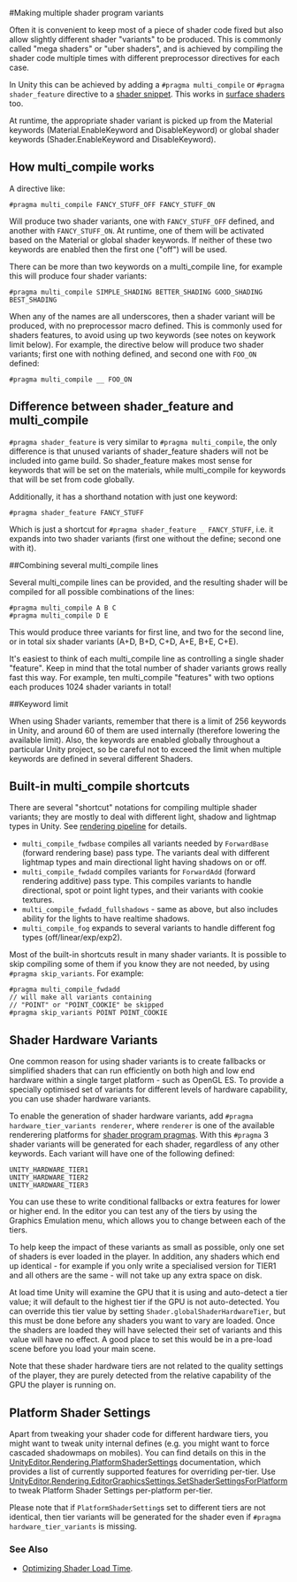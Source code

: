 #Making multiple shader program variants


Often it is convenient to keep most of a piece of shader code fixed but also allow slightly different shader "variants" to be produced. This is commonly called "mega shaders" or "uber shaders", and is achieved by compiling the shader code multiple times with different preprocessor directives for each case.

In Unity this can be achieved by adding a `#pragma multi_compile` or `#pragma shader_feature` directive to a [shader snippet](SL-ShaderPrograms). This works in [surface shaders](SL-SurfaceShaders) too.

At runtime, the appropriate shader variant is picked up from the Material keywords (Material.EnableKeyword and DisableKeyword) or global shader keywords (Shader.EnableKeyword and DisableKeyword).


## How multi\_compile works

A directive like:

````
#pragma multi_compile FANCY_STUFF_OFF FANCY_STUFF_ON
````

Will produce two shader variants, one with `FANCY_STUFF_OFF` defined, and another with `FANCY_STUFF_ON`. At runtime, one of them will be activated based on the Material or global shader keywords. If neither of these two keywords are enabled then the first one ("off") will be used.

There can be more than two keywords on a multi\_compile line, for example this will produce four shader variants:

````
#pragma multi_compile SIMPLE_SHADING BETTER_SHADING GOOD_SHADING BEST_SHADING
````

When any of the names are all underscores, then a shader variant will be produced, with no preprocessor macro defined. This is commonly used for shaders features, to avoid using up two keywords (see notes on keywork limit below). For example, the directive below will produce two shader variants; first one with nothing defined, and second one with `FOO_ON` defined:

````
#pragma multi_compile __ FOO_ON
````


## Difference between shader\_feature and multi\_compile

`#pragma shader_feature` is very similar to `#pragma multi_compile`, the only difference is that unused variants of shader\_feature shaders will not be included into game build. So shader\_feature makes most sense for keywords that will be set on the materials, while multi\_compile for keywords that will be set from code globally.

Additionally, it has a shorthand notation with just one keyword:

````
#pragma shader_feature FANCY_STUFF
````

Which is just a shortcut for `#pragma shader_feature _ FANCY_STUFF`, i.e. it expands into two shader variants (first one without the define; second one with it).



##Combining several multi\_compile lines

Several multi_compile lines can be provided, and the resulting shader will be compiled for all possible combinations of the lines:

````
#pragma multi_compile A B C
#pragma multi_compile D E
````

This would produce three variants for first line, and two for the second line, or in total six shader variants (A+D, B+D, C+D, A+E, B+E, C+E).

It's easiest to think of each multi\_compile line as controlling a single shader "feature". Keep in mind that the total number of shader variants grows really fast this way. For example, ten multi\_compile "features" with two options each produces 1024 shader variants in total!


##Keyword limit

When using Shader variants, remember that there is a limit of 256 keywords in Unity, and around 60 of them are used internally (therefore lowering the available limit). Also, the keywords are enabled globally throughout a particular Unity project, so be careful not to exceed the limit when multiple keywords are defined in several different Shaders.


## Built-in multi\_compile shortcuts

There are several "shortcut" notations for compiling multiple shader variants; they are mostly to deal with different light, shadow and lightmap types in Unity. See [rendering pipeline](SL-RenderPipeline) for details.

* `multi_compile_fwdbase` compiles all variants needed by `ForwardBase` (forward rendering base) pass type. The variants deal with different lightmap types and main directional light having shadows on or off.
* `multi_compile_fwdadd` compiles variants for `ForwardAdd` (forward rendering additive) pass type. This compiles variants to handle directional, spot or point light types, and their variants with cookie textures.
* `multi_compile_fwdadd_fullshadows` - same as above, but also includes ability for the lights to have realtime shadows.
* `multi_compile_fog` expands to several variants to handle different fog types (off/linear/exp/exp2).


Most of the built-in shortcuts result in many shader variants. It is possible to skip compiling some of them if you know they are not needed, by using `#pragma skip_variants`. For example:

````
#pragma multi_compile_fwdadd
// will make all variants containing
// "POINT" or "POINT_COOKIE" be skipped
#pragma skip_variants POINT POINT_COOKIE
````

## Shader Hardware Variants

One common reason for using shader variants is to create fallbacks or simplified shaders that can run efficiently on both high and low end hardware within a single target platform - such as OpenGL ES. To provide a specially optimised set of variants for different levels of hardware capability, you can use shader hardware variants.

To enable the generation of shader hardware variants, add `#pragma hardware_tier_variants renderer`, where `renderer` is one of the available renderering platforms for [shader program pragmas](SL-ShaderPrograms). With this `#pragma` 3 shader variants will be generated for each shader, regardless of any other keywords. Each variant will have one of the following defined:

```
UNITY_HARDWARE_TIER1
UNITY_HARDWARE_TIER2
UNITY_HARDWARE_TIER3
```

You can use these to write conditional fallbacks or extra features for lower or higher end. In the editor you can test any of the tiers by using the Graphics Emulation menu, which allows you to change between each of the tiers.

To help keep the impact of these variants as small as possible, only one set of shaders is ever loaded in the player. In addition, any shaders which end up identical - for example if you only write a specialised version for TIER1 and all others are the same - will not take up any extra space on disk.

At load time Unity will examine the GPU that it is using and auto-detect a tier value; it will default to the highest tier if the GPU is not auto-detected. You can override this tier value by setting `Shader.globalShaderHardwareTier`, but this must be done before any shaders you want to vary are loaded. Once the shaders are loaded they will have selected their set of variants and this value will have no effect. A good place to set this would be in a pre-load scene before you load your main scene.

Note that these shader hardware tiers are not related to the quality settings of the player, they are purely detected from the relative capability of the GPU the player is running on.

## Platform Shader Settings

Apart from tweaking your shader code for different hardware tiers, you might want to tweak unity internal defines (e.g. you might want to force cascaded shadowmaps on mobiles). You can find details on this in the  [UnityEditor.Rendering.PlatformShaderSettings](ScriptRef:Rendering.PlatformShaderSettings.html) documentation, which provides a list of currently supported features for overriding per-tier.
Use [UnityEditor.Rendering.EditorGraphicsSettings.SetShaderSettingsForPlatform](ScriptRef:Rendering.EditorGraphicsSettings.SetShaderSettingsForPlatform.html) to tweak Platform Shader Settings per-platform per-tier.

Please note that if `PlatformShaderSetting`s set to different tiers are not identical, then tier variants will be generated for the shader even if `#pragma hardware_tier_variants` is missing.

### See Also

* [Optimizing Shader Load Time](OptimizingShaderLoadTime).
